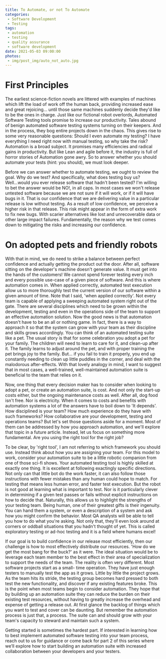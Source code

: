 ```yaml
---
title: To Automate, or not To Automate
categories:
 - Software Development
 - Testing
tags:
 - automation
 - testing
 - quality assurance
 - software development
date: 2021-05-03 09:00:00
photos: 
 - img/post_img/auto_not_auto.jpg
---
```

# First Principles 

The earliest science-fiction novels are littered with examples of machines which lift the load of work off the human back, providing increased ease and great rejoicing... until those same machines suddenly decide they'd like to be the ones in charge. Just like our fictional robot overlords, Automated Software Testing tools promise to increase our productivity. Tales abound of benign automated software testing systems turning on their keepers. And in the process, they bog entire projects down in the chaos. This gives rise to some very reasonable questions: Should I even automate my testing? I have everything I need right now with manual testing, so why take the risk? Automation is a broad subject. It promises many efficiencies and radical gains in productivity. But like Lean and agile before it, the industry is full of horror stories of Automation gone awry. So to answer whether you should automate your tests (hint: you should), we must look deeper. 

Before we can answer whether to automate testing, we ought to review the goal. Why do we test? And specifically, what does testing buy us? Well...would you ever release software that hadn't been tested? I'm willing to bet the answer would be NO!, in all caps. In most cases we won't release untested software because we are not sure if it will work, or if it will have bugs in it. That is our confidence that we are delivering value in a particular release is low without testing. As a result of low confidence, we perceive a higher risk in that release. This risk might appear in the form of extra work to fix new bugs. With scarier alternatives like lost and unrecoverable data or other large impact failures. Fundamentally, the reason why we test comes down to mitigating the risks and increasing our confidence. 

# On adopted pets and friendly robots 

With that in mind, we do need to strike a balance between perfect confidence and actually getting the product out the door. After all, software sitting on the developer's machine doesn't generate value. It must get into the hands of the customers! We cannot spend forever testing every inch and every possible use-case of a given piece of software. And this is where automation comes in. When applied correctly, automated test execution allow us to more thoroughly test the current version of our software within a given amount of time. Note that I said, 'when applied correctly'. Not every team is capable of applying a sweeping automated system right out of the gate. There are several disciplines which need to be grown within the development, testing and even in the operations side of the team to support an effective automation solution. Now the good news is that automation doesn't have to be an all or nothing game. In fact, there is a way to approach it so that the system can grow with your team as their discipline and skills grows accordingly. You can think of an automated testing suite like a pet. The usual story is that for some celebration you adopt a pet for your family. The children will need to learn to care for it, and clean-up after it. The family learns to adjust around the pet, and with proper training the pet brings joy to the family. But... if you fail to train it properly, you end up constantly needing to clean up little puddles in the corner, and deal with the malodorous after-effects. With that lovely analogy in mind, I want to suggest that in most cases, a well-trained, well-maintained automation suite is beneficial to the team that relies on it. 

Now, one thing that every decision maker has to consider when looking to adopt a pet, or create an automation suite, is cost. And not only the start-up costs either, but the ongoing maintenance costs as well. After all, dog food isn't free. Nor is electricity. When it comes to costs and benefits with automation systems a lot of the answers have to boil down to 'It depends'. How disciplined is your team? How much experience do they have with such frameworks? How collaborative are your development, testing and operations teams? But let's set those questions aside for a moment. Most of them can be addressed by how you approach automation, and we'll explore that topic in a future article. Instead, let us focus on something more fundamental. Are you using the right tool for the right job? 

To be clear, by 'right tool', I am not referring to which framework you should use. Instead think about how you are assigning your team. For this model to work, consider your automation suite to be a little robotic companion from one of those sci-fi shows. Your automated testing tool is highly skilled at exactly one thing. It is excellent at following exactingly specific directions. Not only can that little bot do the work faster, it can also follow those instructions with fewer mistakes than any human could hope to match. For testing that means less human error, and faster test execution. But the robot is not good at learning what is important to test. Nor is it particularly clever in determining if a given test passes or fails without explicit instructions on how to decide that. Naturally, this allows us to highlight the strengths of your testing team. Being human, one of their greatest gifts is their ingenuity. You can hand them a system, or even a description of a system and ask how you might confirm the behavior. Most QA analysts will be able to tell you how to do what you're asking. Not only that, they'll even look around at corners or oddball situations that you hadn't thought of yet. This is called exploratory testing or ad-hoc testing and it is a field where humans excel!  

If our goal is to build confidence in our release most efficiently, then our challenge is how to most effectively distribute our resources. 'How do we get the most bang for the buck?' as it were. The ideal situation would be to leverage each team member to the best effect in their area of specialization to support the needs of the team. The reality is often very different. Most software projects start as a small- time operation. They have just enough testers to manually test the app as it grows. Little by little the project grows. As the team hits its stride, the testing group becomes hard pressed to both test the new functionality, and discover if any existing features broke. This is the point when most teams begin to consider automation. They hope that by building up an automation suite they can reduce the burden on their existing test resources, without having to greatly increase the overhead and expense of getting a release out. At first glance the backlog of things which you want to test and cover can be daunting. But remember the automation process is just that, a process. The suite can and should grow with your team's capacity to steward and maintain such a system.  

Getting started is sometimes the hardest part. If interested in learning how to best implement automated software testing into your team process, reach out to us for guidance or come back for part 2 of this series where we’ll explore how to start building an automation suite with increased collaboration between your developers and your testers. 